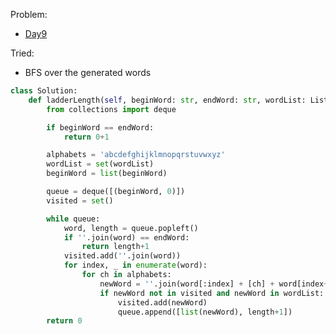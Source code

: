 Problem:
   - [Day9](https://leetcode.com/explore/challenge/card/january-leetcoding-challenge-2021/580/week-2-january-8th-january-14th/3598/)

Tried:
   - BFS over the generated words

``` python
class Solution:
	def ladderLength(self, beginWord: str, endWord: str, wordList: List[str]) -> int:
		from collections import deque

		if beginWord == endWord:
			return 0+1

		alphabets = 'abcdefghijklmnopqrstuvwxyz'
		wordList = set(wordList)
		beginWord = list(beginWord)

		queue = deque([(beginWord, 0)])
		visited = set()

		while queue:
			word, length = queue.popleft()
			if ''.join(word) == endWord:
				return length+1
			visited.add(''.join(word))
			for index, _ in enumerate(word):
				for ch in alphabets:
					newWord = ''.join(word[:index] + [ch] + word[index+1:])
					if newWord not in visited and newWord in wordList:
						visited.add(newWord)
						queue.append([list(newWord), length+1])
		return 0
```